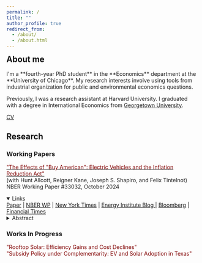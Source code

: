 ```yaml
---
permalink: /
title: ""
author_profile: true
redirect_from: 
  - /about/
  - /about.html
---
```

<style>
  m {color: #800000;}
</style>

<h2 style="margin-top: 0;">About me</h2>
I'm a **fourth-year PhD student** in the **Economics** department at the **University of Chicago**. My research interests involve using tools from industrial organization for public and environmental economics questions. 

Previously, I was a research assistant at Harvard University. I graduated with a degree in International Economics from [Georgetown University](https://www.georgetown.edu/jack-the-bulldog/).

<!-- I am a lifelong ([northside](https://www.youtube.com/watch?v=HOp8w2PgHlM)) Chicago sports fan, for better or for worse. -->

<!-- Add a button to CV. No background color, add rect outline with rounded corners -->
<a href="/files/CV_maydanchik_10-2024.pdf">CV</a>

Research
------

### Working Papers

<a href="/files/EVTrade.pdf"><m>"The Effects of "Buy American": Electric Vehicles and the Inflation Reduction Act"</m></a> \
(with Hunt Allcott, Reigner Kane, Joseph S. Shapiro, and Felix Tintelnot) \
NBER Working Paper #33032, October 2024 

<details open>
<summary>Links</summary>
<a href="/files/EVTrade.pdf">Paper</a> | <a href="https://www.nber.org/papers/w33032">NBER WP</a> | <a href="https://www.nytimes.com/2024/10/07/business/economy/electric-vehicle-tax-credits-study.html">New York Times</a> | <a href="https://energyathaas.wordpress.com/2024/10/07/will-the-iras-buy-american-tilt-help-us-electric-vehicles/"> Energy Institute Blog </a> | <a href="https://www.bloomberg.com/news/articles/2024-11-19/us-electric-vehicle-demand-seen-plunging-27-without-tax-credit">Bloomberg</a> | <a href="https://www.ft.com/content/e8f623e1-c75a-478e-ad8f-aa5b05ef6aa0">Financial Times</a>
</details>

<details closed>
<summary>Abstract</summary>
<div style="background-color: #f0f0f0; padding: 10px;">
We study electric vehicle (EV) tax credits in the US Inflation Reduction Act (IRA), the largest climate policy in US history, with three goals. First, we provide the first ex-post microeconomic welfare analysis of this central component of the IRA. Event studies around changes in eligibility for EV tax credits show credits were largely passed-through to consumers. Additionally, domestic content restrictions on tax credits for purchased vehicles have driven enormous shifts to leasing. Our equilibrium model shows that compared to pre-IRA policy, IRA EV credits generated $1.87 of US benefits per dollar spent in 2023, at taxpayer cost of $32,000 per additional EV sold. Compared to scenarios with no EV credits, however, the IRA EV credits created only $1.02 of benefits per dollar of government spending. Second, we characterize the gains from policies targeting heterogeneity in externalities across vehicles. We find that relative to uniform credits, differentiating credits across EVs according to their heterogeneous externalities would substantially increase policy benefits. Third, we quantify tradeoffs in the IRA EV credits between foreign and domestic welfare and between trade and the environment. We find that the IRA EV credits benefit the environment but undermine trade, since they decrease global carbon emissions but use profit shifting to decrease foreign producer surplus. A controversial IRA loophole that removes domestic content restrictions on tax credits for EV leases has negative domestic benefits.
</div>
</details>

<!-- <details closed>
<summary>Media coverage</summary>
</details> -->

### Works In Progress
<div>
<m>"Rooftop Solar: Efficiency Gains and Cost Declines"</m> <br>
<m>"Subsidy Policy under Complementarity: EV and Solar Adoption in Texas"</m>
</div>
